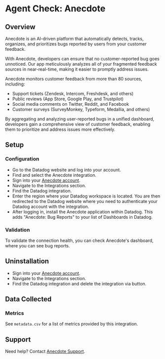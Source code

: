 # Agent Check: Anecdote

## Overview

Anecdote is an AI-driven platform that automatically detects, tracks, organizes, and prioritizes bugs reported by users from your customer feedback.  

With Anecdote, developers can ensure that no customer-reported bug goes unnoticed. Our app meticulously analyzes all of your fragmented feedback sources in near-real-time, making it easier to promptly address issues.

Anecdote monitors customer feedback from more than 80 sources, including:

- Support tickets (Zendesk, Intercom, Freshdesk, and others)
- Public reviews (App Store, Google Play, and Trustpilot)
- Social media comments on Twitter, Reddit, and Facebook
- Customer surveys (SurveyMonkey, Typeform, Medallia, and others)

By aggregating and analyzing user-reported bugs in a unified dashboard, developers gain a comprehensive view of customer feedback, enabling them to prioritize and address issues more effectively.

## Setup

### Configuration

- Go to the Datadog website and log into your account.
- Find and select the Anecdote integration.
- Sign into your [Anecdote account][1].
- Navigate to the Integrations section.
- Find the Datadog integration.
- Enter the region where your Datadog workspace is located. You are then redirected to the Datadog website where you need to authenticate your Datadog account with the integration.
- After logging in, install the Anecdote application within Datadog. This adds "Anecdote: Bug Reports" to your list of Dashboards in Datadog.

### Validation

To validate the connection health, you can check Anecdote's dashboard, where you can see bug reports.

## Uninstallation

- Sign into your [Anecdote account][1].
- Navigate to the Integrations section.
- Find the Datadog integration and delete the integration via button.

## Data Collected

### Metrics
See `metadata.csv` for a list of metrics provided by this integration.

## Support

Need help? Contact [Anecdote Support][2].

[1]: app.anecdoteai.com
[2]: mailto:hello@anec.app

